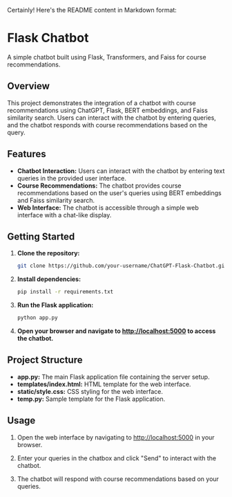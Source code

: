 Certainly! Here's the README content in Markdown format:


#  Flask Chatbot

A simple chatbot built using Flask, Transformers, and Faiss for course recommendations.

## Overview

This project demonstrates the integration of a chatbot with course recommendations using ChatGPT, Flask, BERT embeddings, and Faiss similarity search. Users can interact with the chatbot by entering queries, and the chatbot responds with course recommendations based on the query.

## Features

- **Chatbot Interaction:** Users can interact with the chatbot by entering text queries in the provided user interface.
- **Course Recommendations:** The chatbot provides course recommendations based on the user's queries using BERT embeddings and Faiss similarity search.
- **Web Interface:** The chatbot is accessible through a simple web interface with a chat-like display.

## Getting Started

1. **Clone the repository:**
   ```bash
   git clone https://github.com/your-username/ChatGPT-Flask-Chatbot.git
   ```

2. **Install dependencies:**
   ```bash
   pip install -r requirements.txt
   ```

3. **Run the Flask application:**
   ```bash
   python app.py
   ```

4. **Open your browser and navigate to [http://localhost:5000](http://localhost:5000) to access the chatbot.**

## Project Structure

- **app.py:** The main Flask application file containing the server setup.
- **templates/index.html:** HTML template for the web interface.
- **static/style.css:** CSS styling for the web interface.
- **temp.py:** Sample template for the Flask application.

## Usage

1. Open the web interface by navigating to [http://localhost:5000](http://localhost:5000) in your browser.

2. Enter your queries in the chatbox and click "Send" to interact with the chatbot.

3. The chatbot will respond with course recommendations based on your queries.



